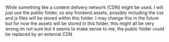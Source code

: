 While something like a content delivery network (CDN) might be used, I will just use the public folder, so any frontend assets, possibly including the css and js files will be stored within this folder.
I may change this in the future but for now the assets will be stored in this folder, this might all be very wrong im not sure but it seems to make sense to me, the public folder could be replaced by an external CDN